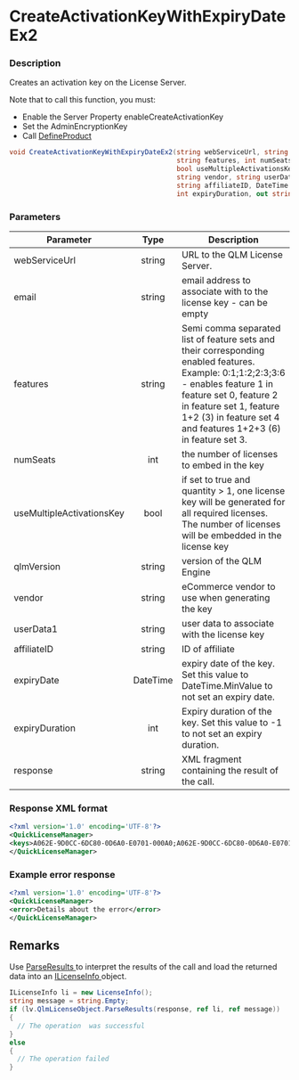 # CreateActivationKeyWithExpiryDateEx2

### Description

Creates an activation key on the License Server.

Note that to call this function, you must:

* Enable the Server Property enableCreateActivationKey
* Set the AdminEncryptionKey
* Call [DefineProduct](../client-side-methods/defineproduct.md)

```csharp
void CreateActivationKeyWithExpiryDateEx2(string webServiceUrl, string email, 
                                          string features, int numSeats, 
                                          bool useMultipleActivationsKey, string qlmVersion, 
                                          string vendor, string userData1, 
                                          string affiliateID, DateTime expiryDate, 
                                          int expiryDuration, out string response)
```

### Parameters

| Parameter                 |   Type   | Description                                                                                                                                                                                                                                              |
| ------------------------- | :------: | -------------------------------------------------------------------------------------------------------------------------------------------------------------------------------------------------------------------------------------------------------- |
| webServiceUrl             |  string  | URL to the QLM License Server.                                                                                                                                                                                                                           |
| email                     |  string  | email address to associate with to the license key - can be empty                                                                                                                                                                                        |
| features                  |  string  | Semi comma separated list of feature sets and their corresponding enabled features. Example: 0:1;1:2;2:3;3:6 - enables feature 1 in feature set 0, feature 2 in feature set 1, feature 1+2 (3) in feature set 4 and features 1+2+3 (6) in feature set 3. |
| numSeats                  |    int   | the number of licenses to embed in the key                                                                                                                                                                                                               |
| useMultipleActivationsKey |   bool   | if set to true and quantity > 1, one license key will be generated for all required licenses. The number of licenses will be embedded in the license key                                                                                                 |
| qlmVersion                |  string  | version of the QLM Engine                                                                                                                                                                                                                                |
| vendor                    |  string  | eCommerce vendor to use when generating the key                                                                                                                                                                                                          |
| userData1                 |  string  | user data to associate with the license key                                                                                                                                                                                                              |
| affiliateID               |  string  | ID of affiliate                                                                                                                                                                                                                                          |
| expiryDate                | DateTime | expiry date of the key. Set this value to DateTime.MinValue to not set an expiry date.                                                                                                                                                                   |
| expiryDuration            |    int   | Expiry duration of the key. Set this value to -1 to not set an expiry duration.                                                                                                                                                                          |
| response                  |  string  | XML fragment containing the result of the call.                                                                                                                                                                                                          |

### Response XML format

```xml
<?xml version='1.0' encoding='UTF-8'?>
<QuickLicenseManager>
<keys>A062E-9D0CC-6DC80-0D6A0-E0701-000A0;A062E-9D0CC-6DC80-0D6A0-E0701-000A0</keys>
</QuickLicenseManager>
```

### Example error response

```xml
<?xml version='1.0' encoding='UTF-8'?>
<QuickLicenseManager>
<error>Details about the error</error>
</QuickLicenseManager>
```

## Remarks

Use [ParseResults ](../../iqlmcustomerinfo/methods/parseresults.md)to interpret the results of the call and load the returned data into an [ILicenseInfo ](../../ilicenseinfo/)object.

```csharp
ILicenseInfo li = new LicenseInfo();
string message = string.Empty;
if (lv.QlmLicenseObject.ParseResults(response, ref li, ref message))
{
  // The operation  was successful	
}
else
{
  // The operation failed
}
```
